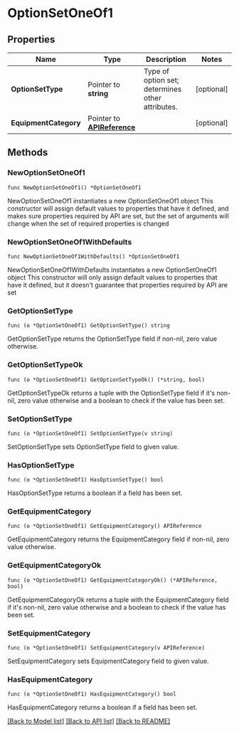 # OptionSetOneOf1

## Properties

Name | Type | Description | Notes
------------ | ------------- | ------------- | -------------
**OptionSetType** | Pointer to **string** | Type of option set; determines other attributes. | [optional] 
**EquipmentCategory** | Pointer to [**APIReference**](APIReference.md) |  | [optional] 

## Methods

### NewOptionSetOneOf1

`func NewOptionSetOneOf1() *OptionSetOneOf1`

NewOptionSetOneOf1 instantiates a new OptionSetOneOf1 object
This constructor will assign default values to properties that have it defined,
and makes sure properties required by API are set, but the set of arguments
will change when the set of required properties is changed

### NewOptionSetOneOf1WithDefaults

`func NewOptionSetOneOf1WithDefaults() *OptionSetOneOf1`

NewOptionSetOneOf1WithDefaults instantiates a new OptionSetOneOf1 object
This constructor will only assign default values to properties that have it defined,
but it doesn't guarantee that properties required by API are set

### GetOptionSetType

`func (o *OptionSetOneOf1) GetOptionSetType() string`

GetOptionSetType returns the OptionSetType field if non-nil, zero value otherwise.

### GetOptionSetTypeOk

`func (o *OptionSetOneOf1) GetOptionSetTypeOk() (*string, bool)`

GetOptionSetTypeOk returns a tuple with the OptionSetType field if it's non-nil, zero value otherwise
and a boolean to check if the value has been set.

### SetOptionSetType

`func (o *OptionSetOneOf1) SetOptionSetType(v string)`

SetOptionSetType sets OptionSetType field to given value.

### HasOptionSetType

`func (o *OptionSetOneOf1) HasOptionSetType() bool`

HasOptionSetType returns a boolean if a field has been set.

### GetEquipmentCategory

`func (o *OptionSetOneOf1) GetEquipmentCategory() APIReference`

GetEquipmentCategory returns the EquipmentCategory field if non-nil, zero value otherwise.

### GetEquipmentCategoryOk

`func (o *OptionSetOneOf1) GetEquipmentCategoryOk() (*APIReference, bool)`

GetEquipmentCategoryOk returns a tuple with the EquipmentCategory field if it's non-nil, zero value otherwise
and a boolean to check if the value has been set.

### SetEquipmentCategory

`func (o *OptionSetOneOf1) SetEquipmentCategory(v APIReference)`

SetEquipmentCategory sets EquipmentCategory field to given value.

### HasEquipmentCategory

`func (o *OptionSetOneOf1) HasEquipmentCategory() bool`

HasEquipmentCategory returns a boolean if a field has been set.


[[Back to Model list]](../README.md#documentation-for-models) [[Back to API list]](../README.md#documentation-for-api-endpoints) [[Back to README]](../README.md)


